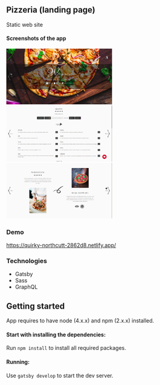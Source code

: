 ## Pizzeria (landing page)

Static web site

#### Screenshots of the app

<div>
 <p>
<img src="demo-images/img-1.png" width="280px">
<img src="demo-images/img-2.png" width="280px">
<img src="demo-images/img-3.png" width="280px">
  </p>
</div>

### Demo

  https://quirky-northcutt-2862d8.netlify.app/

### Technologies

- Gatsby
- Sass
- GraphQL

## Getting started

  App requires to have node (4.x.x) and npm (2.x.x) installed.

#### Start with installing the dependencies:

  Run `npm install` to install all required packages.

#### Running:

  Use `gatsby develop` to start the dev server.
